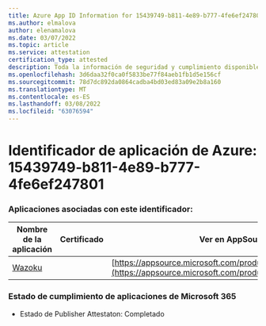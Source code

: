 ```yaml
---
title: Azure App ID Information for 15439749-b811-4e89-b777-4fe6ef247801
ms.author: elmalova
author: elenamalova
ms.date: 03/07/2022
ms.topic: article
ms.service: attestation
certification_type: attested
description: Toda la información de seguridad y cumplimiento disponible para 15439749-b811-4e89-b777-4fe6ef247801.
ms.openlocfilehash: 3d6daa32f0ca0f5833be77f84aeb1fb1d5e156cf
ms.sourcegitcommit: 78d7dc892da0864cadba4bd03ed83a09e2b8a160
ms.translationtype: MT
ms.contentlocale: es-ES
ms.lasthandoff: 03/08/2022
ms.locfileid: "63076594"
---
```

# <a name="azure-app-id-15439749-b811-4e89-b777-4fe6ef247801"></a>Identificador de aplicación de Azure: 15439749-b811-4e89-b777-4fe6ef247801


### <a name="apps-associated-with-this-id"></a>Aplicaciones asociadas con este identificador:
| **Nombre de la aplicación** | **Certificado** | **Ver en AppSource** |
|--------------|---------------|-----------------------|
| [Wazoku](https://docs.microsoft.com/microsoft-365-app-certification/forward/WA200003384) |  | [https://appsource.microsoft.com/product/office/WA200003384](https://appsource.microsoft.com/product/office/WA200003384) |

### <a name="microsoft-365-app-compliance-status"></a>Estado de cumplimiento de aplicaciones de Microsoft 365
- Estado de Publisher Attestaton: Completado
